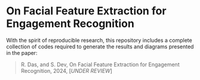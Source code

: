 # On Facial Feature Extraction for Engagement Recognition

With the spirit of reproducible research, this repository includes a complete collection of codes required to generate the results and diagrams presented in the paper:

> R. Das, and S. Dev, On Facial Feature Extraction for Engagement Recognition, 2024, \[*UNDER REVIEW*\]
